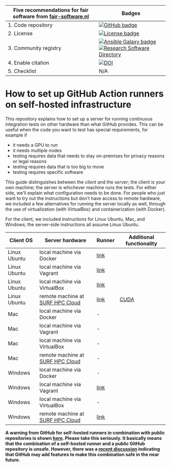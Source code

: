 | Five recommendations for fair software from [fair-software.nl](https://fair-software.nl) | Badges |
| --- | --- |
| 1. Code repository | [![GitHub badge](https://img.shields.io/badge/github-repo-000.svg?logo=github&labelColor=gray&color=blue)](https://github.com/ci-for-science/self-hosted-runners/) |
| 2. License | [![License badge](https://img.shields.io/github/license/ci-for-science/self-hosted-runners)](https://github.com/ci-for-science/self-hosted-runners/) |
| 3. Community registry | [![Ansible Galaxy badge](https://img.shields.io/badge/galaxy-fixme.fixme-660198.svg)](https://galaxy.ansible.com/fixme/fixme) [![Research Software Directory](https://img.shields.io/badge/rsd-self--hosted--runners-00a3e3.svg)](https://www.research-software.nl/software/self-hosted-runners) |
| 4. Enable citation | [![DOI](https://zenodo.org/badge/DOI/10.5281/zenodo.3904265.svg)](https://doi.org/10.5281/zenodo.3904265) |
| 5. Checklist | N/A |

# How to set up GitHub Action runners on self-hosted infrastructure

This repository explains how to set up a server for running continuous integration tests on other hardware than what
GitHub provides. This can be useful when the code you want to test has special requirements, for example if

- it needs a GPU to run
- it needs multiple nodes
- testing requires data that needs to stay on-premises for privacy reasons or legal reasons
- testing requires data that is too big to move
- testing requires specific software

This guide distinguishes between the _client_ and the _server_; the client is your own machine; the server is whichever
machine runs the tests. For either side, we'll explain what configuration needs to be done. For people who just want to
try out the instructions but don't have access to remote hardware, we included a few alternatives for running the server
locally as well, through the use of virtualization (with VirtualBox) and containerization (with Docker).

For the client, we included instructions for Linux Ubuntu, Mac, and Windows; the server-side instructions all assume
Linux Ubuntu.

| Client OS | Server hardware | Runner | Additional functionality |
| --- | --- | --- | --- |
| Linux Ubuntu | local machine via Docker           | [link](/ubuntu-docker/runner/README.md)          |  |
| Linux Ubuntu | local machine via Vagrant          | [link](/ubuntu-vagrant/runner/README.md)         |  |
| Linux Ubuntu | local machine via VirtualBox       | [link](/ubuntu-virtualbox/runner/README.md)      |  |
| Linux Ubuntu | remote machine at [SURF HPC Cloud] | [link](/ubuntu-surf-hpc-cloud/runner/README.md)  | [CUDA](/ubuntu-surf-hpc-cloud/with-cuda/README.md) |
| Mac          | local machine via Docker           | -                                                |  |
| Mac          | local machine via Vagrant          | -                                                |  |
| Mac          | local machine via VirtualBox       | -                                                |  |
| Mac          | remote machine at [SURF HPC Cloud] | -                                                |  |
| Windows      | local machine via Docker           | -                                                |  |
| Windows      | local machine via Vagrant          | [link](windows-vagrant/runner/README.md)         |  |
| Windows      | local machine via VirtualBox       | -                                                |  |
| Windows      | remote machine at [SURF HPC Cloud] | [link](/windows-surf-hpc-cloud/runner/README.md) |  |

**A warning from GitHub for self-hosted runners in combination with public repositories is shown [here](https://help.github.com/en/actions/hosting-your-own-runners/about-self-hosted-runners#self-hosted-runner-security-with-public-repositories). Please take this seriously. It basically means that the combination of a self-hosted runner and a public GitHub repository is unsafe. However, there was a [recent discussion](https://github.com/actions/runner/issues/494) indicating that GitHub may add features to make this combination safe in the near future.**

[SURF HPC Cloud]: https://userinfo.surfsara.nl/systems/hpc-cloud
